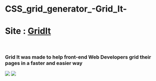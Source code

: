 # CSS_grid_generator_-Grid_It-
<h1>Site : <a href="https://raadhasan.github.io/CSS_grid_generator_-Grid_It-/">GridIt</a></h1> <br/>
<h3>Grid It was made to help front-end Web Developers grid their pages in a faster and easier way</h3>
<img src="https://user-images.githubusercontent.com/72972913/112693784-404ba200-8e92-11eb-84af-edf2a36c6621.png"/>
<img src="https://user-images.githubusercontent.com/72972913/112694119-db447c00-8e92-11eb-88bd-352b6e8fd0be.png"/>
<br/>


